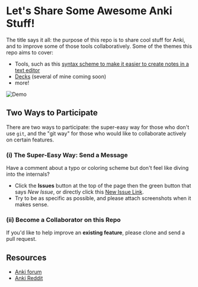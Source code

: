 Let's Share Some Awesome Anki Stuff!
==

The title says it all: the purpose of this repo is to share cool stuff for Anki, and to improve some of those tools collaboratively. Some of the themes this repo aims to cover: 

 - Tools, such as this [syntax scheme to make it easier to create notes in a text editor](https://github.com/boolbag/Anki-Goodies/tree/master/Creating%20Notes%20in%20Text%20Editor/Syntax%20Coloring%20Scheme%20for%20EditPad%20Pro)
 - [Decks](https://github.com/boolbag/Anki-Goodies/tree/master/Decks) (several of mine coming soon)
 - more!

![Demo](https://github.com/boolbag/Anki-Goodies/blob/master/Creating%20Notes%20in%20Text%20Editor/Syntax%20Coloring%20Scheme%20for%20EditPad%20Pro/demo/screen-clip.jpg)


## Two Ways to Participate

There are two ways to participate: the super-easy way for those who don't use `git`, and the "git way" for those who would like to collaborate actively on certain features.


### (i) The Super-Easy Way: Send a Message

Have a comment about a typo or coloring scheme but don't feel like diving into the internals?

* Click the __Issues__ button at the top of the page then the green button that says _New Issue_, or directly click this [New Issue Link](/issues/new). 
* Try to be as specific as possible, and please attach screenshots when it makes sense.


### (ii) Become a Collaborator on this Repo 

If you'd like to help improve an **existing feature**, please clone and send a pull request.


## Resources

* [Anki forum](https://anki.tenderapp.com/discussions)
* [Anki Reddit](https://www.reddit.com/r/Anki/)


